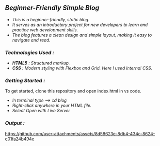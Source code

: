 ## *Beginner-Friendly Simple Blog*
+ *This is a beginner-friendly, static blog.*
+ *It serves as an introductory project for new developers to learn and practice web development skills.*
+ *The blog features a clean design and simple layout, making it easy to navigate and read.*

### *Technologies Used :*
+ ***HTML5** : Structured markup.*
+ ***CSS** : Modern styling with Flexbox and Grid. Here I used Internal CSS.*

### *Getting Started :*
To get started, clone this repository and open index.html in vs code.
+ *In terminal type --> cd blog*
+ *Right-click anywhere in your HTML file.*
+ *Select Open with Live Server*

### *Output :*
https://github.com/user-attachments/assets/8d58623e-8db4-434c-8624-c01fa24b494e

